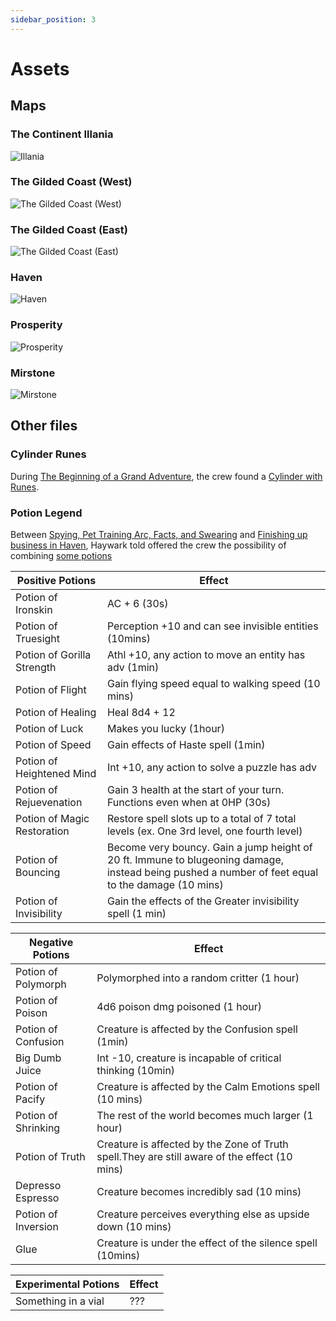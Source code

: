 ```yaml
---
sidebar_position: 3
---
```


# Assets

## Maps

### The Continent Illania

![Illania](/tidebreaker/illania.jpg)

### The Gilded Coast (West)

![The Gilded Coast (West)](/tidebreaker/the-gilded-coast-west.jpg)

### The Gilded Coast (East)

![The Gilded Coast (East)](/tidebreaker/the-gilded-coast-east.jpg)

### Haven

![Haven](/tidebreaker/haven.jpg)

### Prosperity

![Prosperity](/tidebreaker/prosperity.jpg)

### Mirstone

![Mirstone](/tidebreaker/mirstone.jpg)

## Other files

### Cylinder Runes

During
[The Beginning of a Grand Adventure](sessions#the-beginning-of-a-grand-adventure),
the crew found a [Cylinder with Runes](/tidebreaker/cylinder-runes.pdf).

### Potion Legend

Between
[Spying, Pet Training Arc, Facts, and Swearing](sessions#spying-pet-training-arc-facts-and-swearing)
and [Finishing up business in Haven](sessions#finishing-up-business-in-haven),
Haywark told offered the crew the possibility of combining
[some potions](/tidebreaker/potion-effects.xlsx)

| Positive Potions            | Effect                                                                                                                                            |
| --------------------------- | ------------------------------------------------------------------------------------------------------------------------------------------------- |
| Potion of Ironskin          | AC + 6 (30s)                                                                                                                                      |
| Potion of Truesight         | Perception +10 and can see invisible entities (10mins)                                                                                            |
| Potion of Gorilla Strength  | Athl +10, any action to move an entity has adv (1min)                                                                                             |
| Potion of Flight            | Gain flying speed equal to walking speed (10 mins)                                                                                                |
| Potion of Healing           | Heal 8d4 + 12                                                                                                                                     |
| Potion of Luck              | Makes you lucky (1hour)                                                                                                                           |
| Potion of Speed             | Gain effects of Haste spell (1min)                                                                                                                |
| Potion of Heightened Mind   | Int +10, any action to solve a puzzle has adv                                                                                                     |
| Potion of Rejuevenation     | Gain 3 health at the start of your turn. Functions even when at 0HP (30s)                                                                         |
| Potion of Magic Restoration | Restore spell slots up to a total of 7 total levels (ex. One 3rd level, one fourth level)                                                         |
| Potion of Bouncing          | Become very bouncy. Gain a jump height of 20 ft. Immune to blugeoning damage, instead being pushed a number of feet equal to the damage (10 mins) |
| Potion of Invisibility      | Gain the effects of the Greater invisibility spell (1 min)                                                                                        |

| Negative Potions    | Effect                                                                                       |
| ------------------- | -------------------------------------------------------------------------------------------- |
| Potion of Polymorph | Polymorphed into a random critter (1 hour)                                                   |
| Potion of Poison    | 4d6 poison dmg poisoned (1 hour)                                                             |
| Potion of Confusion | Creature is affected by the Confusion spell (1min)                                           |
| Big Dumb Juice      | Int -10, creature is incapable of critical thinking (10min)                                  |
| Potion of Pacify    | Creature is affected by the Calm Emotions spell (10 mins)                                    |
| Potion of Shrinking | The rest of the world becomes much larger (1 hour)                                           |
| Potion of Truth     | Creature is affected by the Zone of Truth spell.They are still aware of the effect (10 mins) |
| Depresso Espresso   | Creature becomes incredibly sad (10 mins)                                                    |
| Potion of Inversion | Creature perceives everything else as upside down (10 mins)                                  |
| Glue                | Creature is under the effect of the silence spell (10mins)                                   |

| Experimental Potions | Effect |
| -------------------- | ------ |
| Something in a vial  | ???    |
